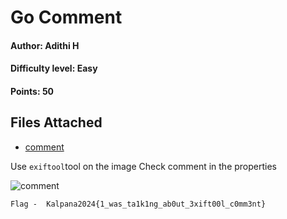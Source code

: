 # Go Comment 
#### Author: Adithi H
#### Difficulty level: Easy
#### Points: 50

## Files Attached 
* [comment](/Go%20Comment/go_comment.jpg)

Use `exiftool`tool on the image
Check comment in the properties

![comment](/z_images/comment.png)

`Flag -  Kalpana2024{1_was_ta1k1ng_ab0ut_3xift00l_c0mm3nt}`